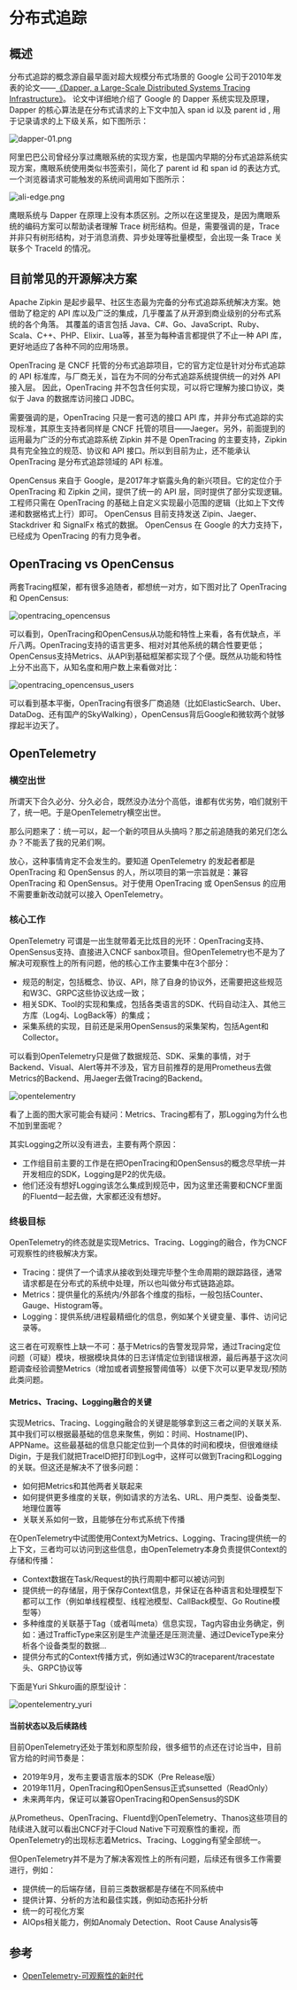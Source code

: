 # 分布式追踪

## 概述

分布式追踪的概念源自最早面对超大规模分布式场景的 Google 公司于2010年发表的论文——[《Dapper, a Large-Scale Distributed Systems Tracing Infrastructure》](https://ai.google/research/pubs/pub36356)。
论文中详细地介绍了 Google 的 Dapper 系统实现及原理，Dapper 的核心算法是在分布式请求的上下文中加入 span id 以及 parent id , 用于记录请求的上下级关系，如下图所示：

![dapper-01.png](../images/dapper-01.png)

阿里巴巴公司曾经分享过鹰眼系统的实现方案，也是国内早期的分布式追踪系统实现方案，鹰眼系统使用类似书签索引，简化了 parent id 和 span id 的表达方式, 一个浏览器请求可能触发的系统间调用如下图所示：

![ali-edge.png](../images/ali-edge.png)

鹰眼系统与 Dapper 在原理上没有本质区别。之所以在这里提及，是因为鹰眼系统的编码方案可以帮助读者理解 Trace 树形结构。但是，需要强调的是，Trace 并非只有树形结构，对于消息消费、异步处理等批量模型，会出现一条 Trace 关联多个 TraceId 的情况。

## 目前常见的开源解决方案

Apache Zipkin 是起步最早、社区生态最为完备的分布式追踪系统解决方案。她借助了稳定的 API 库以及广泛的集成，几乎覆盖了从开源到商业级别的分布式系统的各个角落。
其覆盖的语言包括 Java、C#、Go、JavaScript、Ruby、Scala、C++、PHP、Elixir、Lua等，甚至为每种语言都提供了不止一种 API 库，更好地适应了各种不同的应用场景。

OpenTracing 是 CNCF 托管的分布式追踪项目，它的官方定位是针对分布式追踪的 API 标准库，与厂商无关，旨在为不同的分布式追踪系统提供统一的对外 API 接入层。 因此，OpenTracing 并不包含任何实现，可以将它理解为接口协议，类似于 Java 的数据库访问接口 JDBC。

需要强调的是，OpenTracing 只是一套可选的接口 API 库，并非分布式追踪的实现标准，其原生支持者同样是 CNCF 托管的项目——Jaeger。另外，前面提到的运用最为广泛的分布式追踪系统 Zipkin 并不是 OpenTracing 的主要支持，Zipkin 具有完全独立的规范、协议和 API 接口。所以到目前为止，还不能承认 OpenTracing 是分布式追踪领域的 API 标准。

OpenCensus 来自于 Google，是2017年才崭露头角的新兴项目。它的定位介于 OpenTracing 和 Zipkin 之间，提供了统一的 API 层，同时提供了部分实现逻辑。
工程师只需在 OpenTracing 的基础上自定义实现最小范围的逻辑（比如上下文传递和数据格式上行）即可。 OpenCensus 目前支持发送 Zipin、Jaeger、 Stackdriver 和 SignalFx 格式的数据。 OpenCensus 在 Google 的大力支持下，已经成为 OpenTracing 的有力竞争者。

## OpenTracing vs OpenCensus

两套Tracing框架，都有很多追随者，都想统一对方，如下图对比了 OpenTracing 和 OpenCensus:

![opentracing_opencensus](../images/opentracing_opencensus.png)

可以看到，OpenTracing和OpenCensus从功能和特性上来看，各有优缺点，半斤八两。OpenTracing支持的语言更多、相对对其他系统的耦合性要更低；OpenCensus支持Metrics、从API到基础框架都实现了个便。既然从功能和特性上分不出高下，从知名度和用户数上来看做对比：

![opentracing_opencensus_users](../images/opentracing_opencensus_users.png)

可以看到基本平衡，OpenTracing有很多厂商追随（比如ElasticSearch、Uber、DataDog、还有国产的SkyWalking），OpenCensus背后Google和微软两个就够撑起半边天了。

## OpenTelemetry

### 横空出世

所谓天下合久必分、分久必合，既然没办法分个高低，谁都有优劣势，咱们就别干了，统一吧。于是OpenTelemetry横空出世。

那么问题来了：统一可以，起一个新的项目从头搞吗？那之前追随我的弟兄们怎么办？不能丢了我的兄弟们啊。

放心，这种事情肯定不会发生的。要知道 OpenTelemetry 的发起者都是 OpenTracing 和 OpenSensus 的人，所以项目的第一宗旨就是：兼容 OpenTracing 和 OpenSensus。对于使用 OpenTracing 或 OpenSensus 的应用不需要重新改动就可以接入 OpenTelemetry。

### 核心工作

OpenTelemetry 可谓是一出生就带着无比炫目的光环：OpenTracing支持、OpenSensus支持、直接进入CNCF sanbox项目。但OpenTelemetry也不是为了解决可观察性上的所有问题，他的核心工作主要集中在3个部分：

- 规范的制定，包括概念、协议、API，除了自身的协议外，还需要把这些规范和W3C、GRPC这些协议达成一致；
- 相关SDK、Tool的实现和集成，包括各类语言的SDK、代码自动注入、其他三方库（Log4j、LogBack等）的集成；
- 采集系统的实现，目前还是采用OpenSensus的采集架构，包括Agent和Collector。

可以看到OpenTelemetry只是做了数据规范、SDK、采集的事情，对于Backend、Visual、Alert等并不涉及，官方目前推荐的是用Prometheus去做Metrics的Backend、用Jaeger去做Tracing的Backend。

![opentelementry](../images/opentelementry.png)

看了上面的图大家可能会有疑问：Metrics、Tracing都有了，那Logging为什么也不加到里面呢？

其实Logging之所以没有进去，主要有两个原因：

- 工作组目前主要的工作是在把OpenTracing和OpenSensus的概念尽早统一并开发相应的SDK，Logging是P2的优先级。
- 他们还没有想好Logging该怎么集成到规范中，因为这里还需要和CNCF里面的Fluentd一起去做，大家都还没有想好。

### 终极目标

OpenTelemetry的终态就是实现Metrics、Tracing、Logging的融合，作为CNCF可观察性的终极解决方案。

- Tracing：提供了一个请求从接收到处理完毕整个生命周期的跟踪路径，通常请求都是在分布式的系统中处理，所以也叫做分布式链路追踪。
- Metrics：提供量化的系统内/外部各个维度的指标，一般包括Counter、Gauge、Histogram等。
- Logging：提供系统/进程最精细化的信息，例如某个关键变量、事件、访问记录等。

这三者在可观察性上缺一不可：基于Metrics的告警发现异常，通过Tracing定位问题（可疑）模块，根据模块具体的日志详情定位到错误根源，最后再基于这次问题调查经验调整Metrics（增加或者调整报警阈值等）以便下次可以更早发现/预防此类问题。

#### Metrics、Tracing、Logging融合的关键

实现Metrics、Tracing、Logging融合的关键是能够拿到这三者之间的关联关系.其中我们可以根据最基础的信息来聚焦，例如：时间、Hostname(IP)、APPName。这些最基础的信息只能定位到一个具体的时间和模块，但很难继续Digin，于是我们就把TraceID把打印到Log中，这样可以做到Tracing和Logging的关联。但这还是解决不了很多问题：

- 如何把Metrics和其他两者关联起来
- 如何提供更多维度的关联，例如请求的方法名、URL、用户类型、设备类型、地理位置等
- 关联关系如何一致，且能够在分布式系统下传播

在OpenTelemetry中试图使用Context为Metrics、Logging、Tracing提供统一的上下文，三者均可以访问到这些信息，由OpenTelemetry本身负责提供Context的存储和传播：

- Context数据在Task/Request的执行周期中都可以被访问到
- 提供统一的存储层，用于保存Context信息，并保证在各种语言和处理模型下都可以工作（例如单线程模型、线程池模型、CallBack模型、Go Routine模型等）
- 多种维度的关联基于Tag（或者叫meta）信息实现，Tag内容由业务确定，例如：通过TrafficType来区别是生产流量还是压测流量、通过DeviceType来分析各个设备类型的数据...
- 提供分布式的Context传播方式，例如通过W3C的traceparent/tracestate头、GRPC协议等

下面是Yuri Shkuro画的原型设计：

![opentelementry_yuri](../images/opentelementry_yuri.png)

#### 当前状态以及后续路线

目前OpenTelemetry还处于策划和原型阶段，很多细节的点还在讨论当中，目前官方给的时间节奏是：

- 2019年9月，发布主要语言版本的SDK（Pre Release版）
- 2019年11月，OpenTracing和OpenSensus正式sunsetted（ReadOnly）
- 未来两年内，保证可以兼容OpenTracing和OpenSensus的SDK

从Prometheus、OpenTracing、Fluentd到OpenTelemetry、Thanos这些项目的陆续进入就可以看出CNCF对于Cloud Native下可观察性的重视，而OpenTelemetry的出现标志着Metrics、Tracing、Logging有望全部统一。

但OpenTelemetry并不是为了解决客观性上的所有问题，后续还有很多工作需要进行，例如：

- 提供统一的后端存储，目前三类数据都是存储在不同系统中
- 提供计算、分析的方法和最佳实践，例如动态拓扑分析
- 统一的可视化方案
- AIOps相关能力，例如Anomaly Detection、Root Cause Analysis等

## 参考

- [OpenTelemetry-可观察性的新时代](https://yq.aliyun.com/articles/710154?utm_content=g_1000068266)




